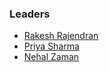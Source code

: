### Leaders
* [Rakesh Rajendran](mailto:rakesh.rajendran@owasp.org)
* [Priya Sharma](mailto:priya.sharma@owasp.org)
* [Nehal Zaman](mailto:nehal.zaman@owasp.org)
